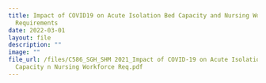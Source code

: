 ```yaml
---
title: Impact of COVID19 on Acute Isolation Bed Capacity and Nursing Workforce
  Requirements
date: 2022-03-01
layout: file
description: ""
image: ""
file_url: /files/C586_SGH_SHM 2021_Impact of COVID-19 on Acute Isolation Bed
  Capacity n Nursing Workforce Req.pdf
---
```

